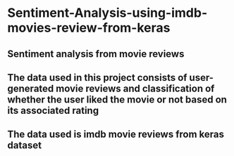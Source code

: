 # Sentiment-Analysis-using-imdb-movies-review-from-keras
## Sentiment analysis from movie reviews
## The data used in this project consists of user-generated movie reviews and classification of whether the user liked the movie or not based on its associated rating
## The data used is imdb movie reviews from keras dataset
